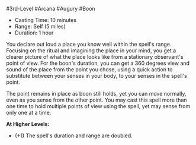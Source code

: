 #3rd-Level #Arcana #Augury #Boon
 
- Casting Time: 10 minutes
- Range: Self (5 miles)
- Duration: 1 hour  

You declare out loud a place you know well within the spell's range. Focusing on the ritual and imagining the place in your mind, you get a clearer picture of what the place looks like from a stationary observant's point of view. For the boon's duration, you can get a 360 degrees view and sound of the place from the point you chose, using a quick action to substitute between your senses in your body, to your senses in the spell's point.  

The point remains in place as boon still holds, yet you can move normally, even as you sense from the other point. You may cast this spell more than one time to hold multiple points of view using the spell, yet may sense from only one at a time.
 
**At Higher Levels:** 
* (+1) The spell's duration and range are doubled.